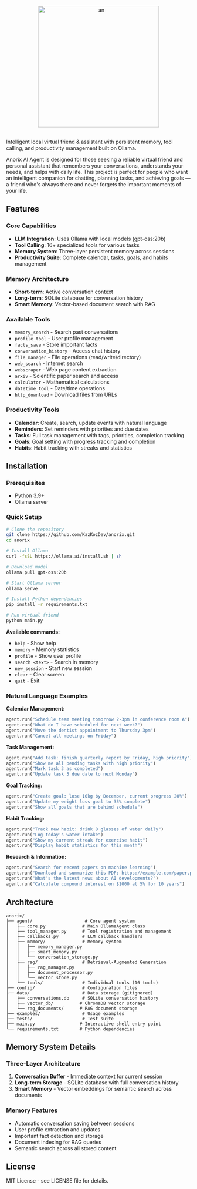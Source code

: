 <div align="center">
	<img width="330" alt="an" src="https://github.com/user-attachments/assets/088d0699-7337-4f64-bf04-96278867bd06" />
</div><br>

Intelligent local virtual friend & assistant with persistent memory, tool calling, and productivity management built on Ollama. 

Anorix AI Agent is designed for those seeking a reliable virtual friend and personal assistant that remembers your conversations, understands your needs, and helps with daily life. This project is perfect for people who want an intelligent companion for chatting, planning tasks, and achieving goals — a friend who's always there and never forgets the important moments of your life.
## Features

### Core Capabilities
- **LLM Integration**: Uses Ollama with local models (gpt-oss:20b)
- **Tool Calling**: 16+ specialized tools for various tasks
- **Memory System**: Three-layer persistent memory across sessions
- **Productivity Suite**: Complete calendar, tasks, goals, and habits management

### Memory Architecture
- **Short-term**: Active conversation context
- **Long-term**: SQLite database for conversation history
- **Smart Memory**: Vector-based document search with RAG

### Available Tools
- `memory_search` - Search past conversations
- `profile_tool` - User profile management
- `facts_save` - Store important facts
- `conversation_history` - Access chat history
- `file_manager` - File operations (read/write/directory)
- `web_search` - Internet search
- `webscraper` - Web page content extraction
- `arxiv` - Scientific paper search and access
- `calculator` - Mathematical calculations
- `datetime_tool` - Date/time operations
- `http_download` - Download files from URLs

### Productivity Tools
- **Calendar**: Create, search, update events with natural language
- **Reminders**: Set reminders with priorities and due dates
- **Tasks**: Full task management with tags, priorities, completion tracking
- **Goals**: Goal setting with progress tracking and completion
- **Habits**: Habit tracking with streaks and statistics

## Installation

### Prerequisites
- Python 3.9+
- Ollama server

### Quick Setup
```bash
# Clone the repository
git clone https://github.com/KazKozDev/anorix.git
cd anorix

# Install Ollama
curl -fsSL https://ollama.ai/install.sh | sh

# Download model 
ollama pull gpt-oss:20b

# Start Ollama server
ollama serve

# Install Python dependencies
pip install -r requirements.txt

# Run virtual friend
python main.py
```

**Available commands:**
- `help` - Show help
- `memory` - Memory statistics
- `profile` - Show user profile
- `search <text>` - Search in memory
- `new_session` - Start new session
- `clear` - Clear screen
- `quit` - Exit

### Natural Language Examples

**Calendar Management:**
```python
agent.run("Schedule team meeting tomorrow 2-3pm in conference room A")
agent.run("What do I have scheduled for next week?")
agent.run("Move the dentist appointment to Thursday 3pm")
agent.run("Cancel all meetings on Friday")
```

**Task Management:**
```python
agent.run("Add task: finish quarterly report by Friday, high priority")
agent.run("Show me all pending tasks with high priority")
agent.run("Mark task 3 as completed")
agent.run("Update task 5 due date to next Monday")
```

**Goal Tracking:**
```python
agent.run("Create goal: lose 10kg by December, current progress 20%")
agent.run("Update my weight loss goal to 35% complete")
agent.run("Show all goals that are behind schedule")
```

**Habit Tracking:**
```python
agent.run("Track new habit: drink 8 glasses of water daily")
agent.run("Log today's water intake")
agent.run("Show my current streak for exercise habit")
agent.run("Display habit statistics for this month")
```

**Research & Information:**
```python
agent.run("Search for recent papers on machine learning")
agent.run("Download and summarize this PDF: https://example.com/paper.pdf")
agent.run("What's the latest news about AI developments?")
agent.run("Calculate compound interest on $1000 at 5% for 10 years")
```

## Architecture

```
anorix/
├── agent/                    # Core agent system
│   ├── core.py              # Main OllamaAgent class
│   ├── tool_manager.py      # Tool registration and management
│   ├── callbacks.py         # LLM callback handlers
│   ├── memory/              # Memory system
│   │   ├── memory_manager.py
│   │   ├── smart_memory.py
│   │   └── conversation_storage.py
│   ├── rag/                 # Retrieval-Augmented Generation
│   │   ├── rag_manager.py
│   │   ├── document_processor.py
│   │   └── vector_store.py
│   └── tools/               # Individual tools (16 tools)
├── config/                  # Configuration files
├── data/                    # Data storage (gitignored)
│   ├── conversations.db     # SQLite conversation history
│   ├── vector_db/          # ChromaDB vector storage
│   └── rag_documents/      # RAG document storage
├── examples/                # Usage examples
├── tests/                   # Test suite
├── main.py                 # Interactive shell entry point
└── requirements.txt        # Python dependencies
```

## Memory System Details

### Three-Layer Architecture
1. **Conversation Buffer** - Immediate context for current session
2. **Long-term Storage** - SQLite database with full conversation history
3. **Smart Memory** - Vector embeddings for semantic search across documents

### Memory Features
- Automatic conversation saving between sessions
- User profile extraction and updates
- Important fact detection and storage
- Document indexing for RAG queries
- Semantic search across all stored content


## License

MIT License - see LICENSE file for details.
